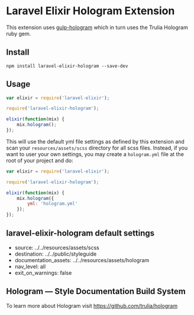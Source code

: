 # Laravel Elixir Hologram Extension

This extension uses [gulp-hologram](https://github.com/rejahrehim/gulp-hologram) which in turn uses the Trulia Hologram ruby gem.

## Install
```shell
npm install laravel-elixir-hologram --save-dev
```

## Usage

```javascript
var elixir = require('laravel-elixir');

require('laravel-elixir-hologram');

elixir(function(mix) {
    mix.hologram();
});
```

This will use the default yml file settings as defined by this extension and scan your `resources/assets/scss` directory for all scss files. Instead, if you want to user your own settings, you may create a `hologram.yml` file at the root of your project and do:

```javascript
var elixir = require('laravel-elixir');

require('laravel-elixir-hologram');

elixir(function(mix) {
    mix.hologram({
        yml: 'hologram.yml'
    });
});
```

## laravel-elixir-hologram default settings

* source: ../../resources/assets/scss
* destination: ../../public/styleguide
* documentation_assets: ../../resources/assets/hologram
* nav_level: all
* exit_on_warnings: false

## Hologram — Style Documentation Build System

To learn more about Hologram visit https://github.com/trulia/hologram
